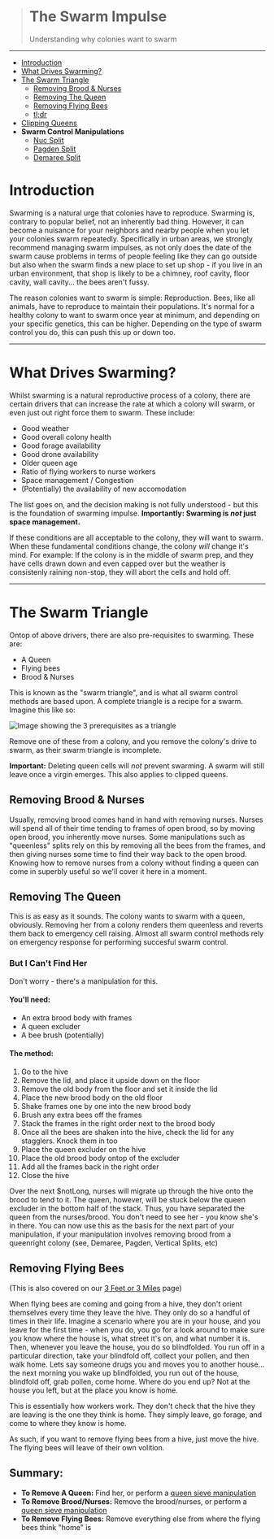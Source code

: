 
> # The Swarm Impulse
>
> Understanding why colonies want to swarm
--- 

* [Introduction](#introduction)
* [What Drives Swarming?](#what-drives-swarming)
* [The Swarm Triangle](#the-swarm-triangle)
    * [Removing Brood & Nurses](#removing-brood--nurses)
    * [Removing The Queen](#removing-the-queen)
    * [Removing Flying Bees](#removing-flying-bees)
    * [tl;dr](#summary)
* [Clipping Queens](clipping)
*  **Swarm Control Manipulations**
    * [Nuc Split](manipulations/nuc)
    * [Pagden Split](manipulations/pagden)
    * [Demaree Split](manipulations/demaree)

# Introduction

Swarming is a natural urge that colonies have to reproduce. Swarming is, contrary to popular belief, not an inherently bad thing. However, it can become a nuisance for your neighbors and nearby people when you let your colonies swarm repeatedly. Specifically in urban areas, we strongly recommend managing swarm impulses, as not only does the date of the swarm cause problems in terms of people feeling like they can go outside but also when the swarm finds a new place to set up shop - if you live in an urban environment, that shop is likely to be a chimney, roof cavity, floor cavity, wall cavity... the bees aren't fussy. 

The reason colonies want to swarm is simple: Reproduction. Bees, like all animals, have to reproduce to maintain their populations. It's normal for a healthy colony to want to swarm once year at minimum, and depending on your specific genetics, this can be higher. Depending on the type of swarm control you do, this can push this up or down too. 

---

# What Drives Swarming?

Whilst swarming is a natural reproductive process of a colony, there are certain drivers that can increase the rate at which a colony will swarm, or even just out right force them to swarm. These include:

* Good weather
* Good overall colony health
* Good forage availability
* Good drone availability
* Older queen age 
* Ratio of flying workers to nurse workers
* Space management / Congestion
* (Potentially) the availability of new accomodation

The list goes on, and the decision making is not fully understood - but this is the foundation of swarming impulse. **Importantly: Swarming is *not* just space management.**

If these conditions are all acceptable to the colony, they will want to swarm. When these fundamental conditions change, the colony *will* change it's mind. For example: If the colony is in the middle of swarm prep, and they have cells drawn down and even capped over but the weather is consistenly raining non-stop, they will abort the cells and hold off. 

---

# The Swarm Triangle

Ontop of above drivers, there are also pre-requisites to swarming. These are:

* A Queen
* Flying bees
* Brood & Nurses

This is known as the "swarm triangle", and is what all swarm control methods are based upon. A complete triangle is a recipe for a swarm. Imagine this like so: 

![Image showing the 3 prerequisites as a triangle](/wiki/images/swarm_triangle.png)

Remove one of these from a colony, and you remove the colony's drive to swarm, as their swarm triangle is incomplete. 

**Important:** Deleting queen cells will *not* prevent swarming. A swarm will still leave once a virgin emerges. This also applies to clipped queens.

## Removing Brood & Nurses

Usually, removing brood comes hand in hand with removing nurses. Nurses will spend all of their time tending to frames of open brood, so by moving open brood, you inherently move nurses. Some manipulations such as "queenless" splits rely on this by removing all the bees from the frames, and then giving nurses some time to find their way back to the open brood. Knowing how to remove nurses from a colony without finding a queen can come in superbly useful so we'll cover it here in a moment. 

## Removing The Queen

This is as easy as it sounds. The colony wants to swarm with a queen, obviously. Removing her from a colony renders them queenless and reverts them back to emergency cell raising. Almost all swarm control methods rely on emergency response for performing succesful swarm control.

### But I Can't Find Her

Don't worry - there's a manipulation for this. 

#### You'll need:
* An extra brood body with frames
* A queen excluder
* A bee brush (potentially)

#### The method:
1. Go to the hive
1. Remove the lid, and place it upside down on the floor
1. Remove the old body from the floor and set it inside the lid
1. Place the new brood body on the old floor
1. Shake frames one by one into the new brood body
1. Brush any extra bees off the frames
1. Stack the frames in the right order next to the brood body
1. Once all the bees are shaken into the hive, check the lid for any stagglers. Knock them in too
1. Place the queen excluder on the hive
1. Place the old brood body ontop of the excluder
1. Add all the frames back in the right order
1. Close the hive

Over the next $notLong, nurses will migrate up through the hive onto the brood to tend to it. The queen, however, will be stuck below the queen excluder in the bottom half of the stack. Thus, you have separated the queen from the nurses/brood. You don't need to see her - you know she's in there. You can now use this as the basis for the next part of your manipulation, if your manipulation involves removing brood from a queenright colony (see, Demaree, Pagden, Vertical Splits, etc)

## Removing Flying Bees

(This is also covered on our [3 Feet or 3 Miles](/wiki/rules_of_thumb/three_feet_three_miles) page)

When flying bees are coming and going from a hive, they don't orient themselves every time they leave the hive. They only do so a handful of times in their life. Imagine a scenario where you are in your house, and you leave for the first time - when you do, you go for a look around to make sure you know where the house is, what street it's on, and what number it is. Then, whenever you leave the house, you do so blindfolded. You run off in a particular direction, take your blindfold off, collect your pollen, and then walk home. Lets say someone drugs you and moves you to another house... the next morning you wake up blindfolded, you run out of the house, blindfold off, grab pollen, come home. Where do you end up? Not at the house you left, but at the place you know is home. 

This is essentially how workers work. They don't check that the hive they are leaving is the one they think is home. They simply leave, go forage, and come to where they know is home. 

As such, if you want to remove flying bees from a hive, just move the hive. The flying bees will leave of their own volition.


## Summary:

* **To Remove A Queen:** Find her, or perform a [queen sieve manipulation](#but-i-cant-find-her)
* **To Remove Brood/Nurses:** Remove the brood/nurses, or perform a [queen sieve manipulation](#but-i-cant-find-her)
* **To Remove Flying Bees:** Remove everything else from where the flying bees think "home" is